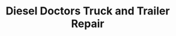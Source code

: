 ---
title: "Diesel Doctors Truck and Trailer Repair"
url: /charlotte/diesel-doctors-truck-and-trailer-repair/
shop: Allgemein
---